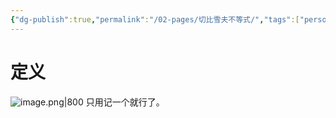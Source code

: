 ```yaml
---
{"dg-publish":true,"permalink":"/02-pages/切比雪夫不等式/","tags":["personal/blog","概率论","概念"]}
---
```


# 定义
![image.png|800](https://yelanyanyu-img-bed.oss-cn-hangzhou.aliyuncs.com/img/blog/2024/06/20240614154116.png)
只用记一个就行了。